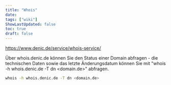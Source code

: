 ```yaml
---
title: "Whois"
date: 
tags: ["wiki"]
ShowLastUpdated: false
toc: true
draft: false
---
```



<https://www.denic.de/service/whois-service/>

Über whois.denic.de können Sie den Status einer Domain abfragen - die technischen Daten sowie das letzte Änderungsdatum können Sie mit "whois -h whois.denic.de -T dn <domain.de>" abfragen.

```sh
whois -h whois.denic.de -T dn <domain.de>
```
